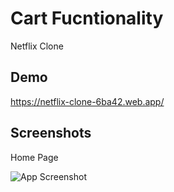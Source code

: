 
# Cart Fucntionality 

Netflix Clone 


## Demo

https://netflix-clone-6ba42.web.app/


## Screenshots

Home Page

![App Screenshot](https://github.com/SyedQalab/netflix-clone/src/assets/ss.jpg)

